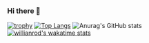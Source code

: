### Hi there 👋
[![trophy](https://github-profile-trophy.vercel.app/?username=takechiyo-19940627)](https://github.com/ryo-ma/github-profile-trophy)
[![Top Langs](https://github-readme-stats.vercel.app/api/top-langs/?username=takechiyo-19940627&layout=compact)](https://github.com/anuraghazra/github-readme-stats)
![Anurag's GitHub stats](https://github-readme-stats.vercel.app/api?username=takechiyo-19940627&count_private=true)
[![willianrod's wakatime stats](https://github-readme-stats.vercel.app/api/wakatime?username=takechiyo19940627)](https://github.com/anuraghazra/github-readme-stats)

<!--
**takechiyo-19940627/takechiyo-19940627** is a ✨ _special_ ✨ repository because its `README.md` (this file) appears on your GitHub profile.

Here are some ideas to get you started:

- 🔭 I’m currently working on ...
- 🌱 I’m currently learning ...
- 👯 I’m looking to collaborate on ...
- 🤔 I’m looking for help with ...
- 💬 Ask me about ...
- 📫 How to reach me: ...
- 😄 Pronouns: ...
- ⚡ Fun fact: ...
-->
